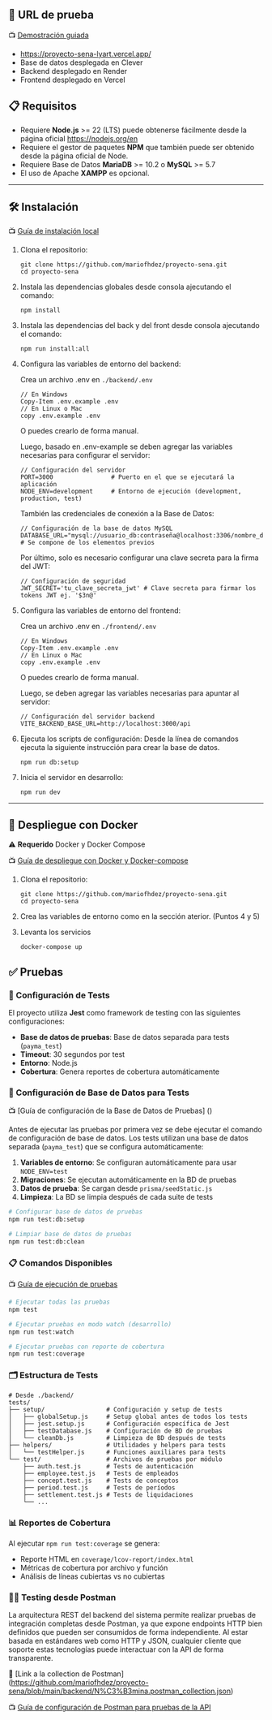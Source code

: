 ## 🔗 URL de prueba

📺 [Demostración guiada](https://youtu.be/MQrkmRqF4H0)
- https://proyecto-sena-lyart.vercel.app/
- Base de datos desplegada en Clever
- Backend desplegado en Render
- Frontend desplegado en Vercel

## 📋 Requisitos

- Requiere **Node.js** >= 22 (LTS) puede obtenerse fácilmente desde la página oficial https://nodejs.org/en
- Requiere el gestor de paquetes **NPM** que también puede ser obtenido desde la página oficial de Node.
- Requiere Base de Datos **MariaDB** >= 10.2 o **MySQL** >= 5.7
- El uso de Apache **XAMPP** es opcional.

---

## 🛠️ Instalación

📺 [Guía de instalación local](https://www.loom.com/share/03801763ee38433cad8f3eb052a6af5f?sid=0b4d3c9a-dc27-470a-939b-0fc6754118cc)
1. Clona el repositorio:
   ```
   git clone https://github.com/mariofhdez/proyecto-sena.git
   cd proyecto-sena
   ```

2. Instala las dependencias globales desde consola ajecutando el comando:
   ```
   npm install
   ```
3. Instala las dependencias del back y del front desde consola ajecutando el comando:
   ```
   npm run install:all
   ```   

4. Configura las variables de entorno del backend:

   Crea un archivo .env en `./backend/.env`
   ```
   // En Windows
   Copy-Item .env.example .env
   // En Linux o Mac
   copy .env.example .env
   ```
   O puedes crearlo de forma manual.

   Luego, basado en .env-example se deben agregar las variables necesarias para configurar el servidor:
   ```
   // Configuración del servidor
   PORT=3000                # Puerto en el que se ejecutará la aplicación
   NODE_ENV=development     # Entorno de ejecución (development, production, test)   
   ```

   También las credenciales de conexión a la Base de Datos:
   ```
   // Configuración de la base de datos MySQL
   DATABASE_URL="mysql://usuario_db:contraseña@localhost:3306/nombre_db"  # Se compone de los elementos previos
   ```

   Por último, solo es necesario configurar una clave secreta para la firma del JWT:
   ```
   // Configuración de seguridad
   JWT_SECRET='tu_clave_secreta_jwt' # Clave secreta para firmar los tokens JWT ej. '$3n@'
   ```
5. Configura las variables de entorno del frontend:

   Crea un archivo .env en `./frontend/.env`
   ```
   // En Windows
   Copy-Item .env.example .env
   // En Linux o Mac
   copy .env.example .env
   ```
   O puedes crearlo de forma manual.

   Luego, se deben agregar las variables necesarias para apuntar al servidor:
   ```
   // Configuración del servidor backend
   VITE_BACKEND_BASE_URL=http://localhost:3000/api 
   ```
6. Ejecuta los scripts de configuración:
   Desde la línea de comandos ejecuta la siguiente instrucción para crear la base de datos.
   ```
   npm run db:setup
   ```

7. Inicia el servidor en desarrollo:
   ```  
   npm run dev
   ```
---

## 🐳 Despliegue con Docker

⚠️ **Requerido** Docker y Docker Compose

📺 [Guía de despliegue con Docker y Docker-compose](https://www.loom.com/share/bd055aa821f740ba8ac7517de0e1f37f?sid=c293b245-0d19-4c57-a920-cd95bd764e88)
1. Clona el repositorio:
   ```
   git clone https://github.com/mariofhdez/proyecto-sena.git
   cd proyecto-sena
   ```

2. Crea las variables de entorno como en la sección aterior. (Puntos 4 y 5)
3. Levanta los servicios
   ```
   docker-compose up
   ```

## ✅ Pruebas

### 🧪 Configuración de Tests

El proyecto utiliza **Jest** como framework de testing con las siguientes configuraciones:

- **Base de datos de pruebas**: Base de datos separada para tests (`payma_test`)
- **Timeout**: 30 segundos por test
- **Entorno**: Node.js
- **Cobertura**: Genera reportes de cobertura automáticamente

### 🔧 Configuración de Base de Datos para Tests

📺 [Guía de configuración de la Base de Datos de Pruebas] ()

Antes de ejecutar las pruebas por primera vez se debe ejecutar el comando de configuración de base de datos.
Los tests utilizan una base de datos separada (`payma_test`) que se configura automáticamente:

1. **Variables de entorno**: Se configuran automáticamente para usar `NODE_ENV=test`
2. **Migraciones**: Se ejecutan automáticamente en la BD de pruebas
3. **Datos de prueba**: Se cargan desde `prisma/seedStatic.js`
4. **Limpieza**: La BD se limpia después de cada suite de tests

```bash
# Configurar base de datos de pruebas
npm run test:db:setup

# Limpiar base de datos de pruebas
npm run test:db:clean
```

### 📋 Comandos Disponibles

📺 [Guía de ejecución de pruebas](https://youtu.be/HVv4pnZDORE)

```bash
# Ejecutar todas las pruebas
npm test

# Ejecutar pruebas en modo watch (desarrollo)
npm run test:watch

# Ejecutar pruebas con reporte de cobertura
npm run test:coverage

```

### 🗂️ Estructura de Tests

```
# Desde ./backend/
tests/
├── setup/                 # Configuración y setup de tests
│   ├── globalSetup.js     # Setup global antes de todos los tests
│   ├── jest.setup.js      # Configuración específica de Jest
│   ├── testDatabase.js    # Configuración de BD de pruebas
│   └── cleanDb.js         # Limpieza de BD después de tests
├── helpers/               # Utilidades y helpers para tests
│   └── testHelper.js      # Funciones auxiliares para tests
└── test/                  # Archivos de pruebas por módulo
    ├── auth.test.js       # Tests de autenticación
    ├── employee.test.js   # Tests de empleados
    ├── concept.test.js    # Tests de conceptos
    ├── period.test.js     # Tests de períodos
    ├── settlement.test.js # Tests de liquidaciones
    └── ...
```

### 📊 Reportes de Cobertura

Al ejecutar `npm run test:coverage` se genera:
- Reporte HTML en `coverage/lcov-report/index.html`
- Métricas de cobertura por archivo y función
- Análisis de líneas cubiertas vs no cubiertas

### 🧑‍🚀 Testing desde Postman

La arquitectura REST del backend del sistema permite realizar pruebas de integración completas desde Postman, ya que expone endpoints HTTP bien definidos que pueden ser consumidos de forma independiente. Al estar basada en estándares web como HTTP y JSON, cualquier cliente que soporte estas tecnologías puede interactuar con la API de forma transparente.

🔗 [Link a la collection de Postman] (https://github.com/mariofhdez/proyecto-sena/blob/main/backend/N%C3%B3mina.postman_collection.json)

📺 [Guía de configuración de Postman para pruebas de la API](https://www.loom.com/share/bb755f19685f4aeb99ae2a9b9bf5a81b?sid=59dd5733-1db7-4057-b83a-b9f9a27e121d)